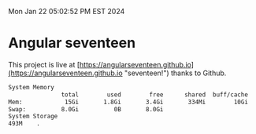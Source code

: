 Mon Jan 22 05:02:52 PM EST 2024

# Angular seventeen


This project is live at [https://angularseventeen.github.io](https://angularseventeen.github.io "seventeen!") thanks to Github.

```bash
System Memory
               total        used        free      shared  buff/cache   available
Mem:            15Gi       1.8Gi       3.4Gi       334Mi        10Gi        13Gi
Swap:          8.0Gi          0B       8.0Gi
System Storage
493M	.
```
